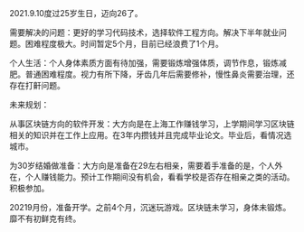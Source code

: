 2021.9.10度过25岁生日，迈向26了。


需要解决的问题：更好的学习代码技术，选择软件工程方向。解决下半年就业问题。困难程度极大。时间暂定5个月，目前已经浪费了1个月。

个人生活：个人身体素质方面有待加强，需要锻炼增强体质，调节作息，锻炼减肥。普通困难程度。视力有所下降，牙齿几年后需要修补，慢性鼻炎需要治理，还存在打鼾问题。

未来规划：

从事区块链方向的软件开发：大方向是在上海工作赚钱学习，上学期间学习区块链相关的知识并在工作上应用。在3年内攒钱并且完成毕业论文。毕业后，看情况选城市。

为30岁结婚做准备：大方向是准备在29左右相亲，需要着手准备的是，个人外在，个人赚钱能力。预计工作期间没有机会，看看学校是否存在相亲之类的活动。积极参加。

20219月份，准备开学。之前4个月，沉迷玩游戏。区块链未学习，身体未锻炼。靡不有初鲜克有终。